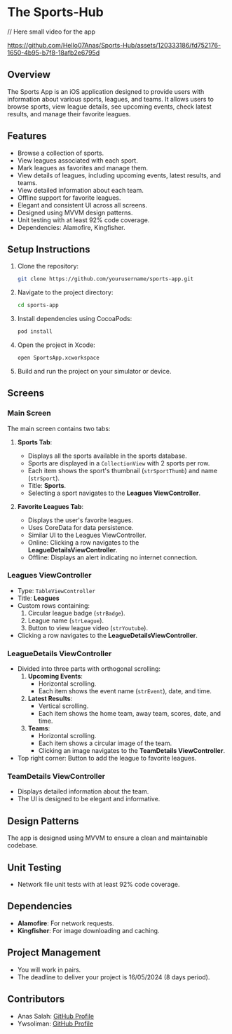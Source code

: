 # The Sports-Hub

// Here small video for the app 

https://github.com/Hello07Anas/Sports-Hub/assets/120333186/fd752176-1650-4b95-b7f8-18afb2e6795d

## Overview
The Sports App is an iOS application designed to provide users with information about various sports, leagues, and teams. It allows users to browse sports, view league details, see upcoming events, check latest results, and manage their favorite leagues.

## Features
- Browse a collection of sports.
- View leagues associated with each sport.
- Mark leagues as favorites and manage them.
- View details of leagues, including upcoming events, latest results, and teams.
- View detailed information about each team.
- Offline support for favorite leagues.
- Elegant and consistent UI across all screens.
- Designed using MVVM design patterns.
- Unit testing with at least 92% code coverage.
- Dependencies: Alamofire, Kingfisher.

## Setup Instructions
1. Clone the repository:
    ```bash
    git clone https://github.com/yourusername/sports-app.git
    ```
2. Navigate to the project directory:
    ```bash
    cd sports-app
    ```
3. Install dependencies using CocoaPods:
    ```bash
    pod install
    ```
4. Open the project in Xcode:
    ```bash
    open SportsApp.xcworkspace
    ```
5. Build and run the project on your simulator or device.

## Screens

### Main Screen
The main screen contains two tabs:
1. **Sports Tab**:
   - Displays all the sports available in the sports database.
   - Sports are displayed in a `CollectionView` with 2 sports per row.
   - Each item shows the sport's thumbnail (`strSportThumb`) and name (`strSport`).
   - Title: **Sports**.
   - Selecting a sport navigates to the **Leagues ViewController**.

2. **Favorite Leagues Tab**:
   - Displays the user's favorite leagues.
   - Uses CoreData for data persistence.
   - Similar UI to the Leagues ViewController.
   - Online: Clicking a row navigates to the **LeagueDetailsViewController**.
   - Offline: Displays an alert indicating no internet connection.

### Leagues ViewController
- Type: `TableViewController`
- Title: **Leagues**
- Custom rows containing:
  1. Circular league badge (`strBadge`).
  2. League name (`strLeague`).
  3. Button to view league video (`strYoutube`).
- Clicking a row navigates to the **LeagueDetailsViewController**.

### LeagueDetails ViewController
- Divided into three parts with orthogonal scrolling:
  1. **Upcoming Events**: 
     - Horizontal scrolling.
     - Each item shows the event name (`strEvent`), date, and time.
  2. **Latest Results**: 
     - Vertical scrolling.
     - Each item shows the home team, away team, scores, date, and time.
  3. **Teams**: 
     - Horizontal scrolling.
     - Each item shows a circular image of the team.
     - Clicking an image navigates to the **TeamDetails ViewController**.
- Top right corner: Button to add the league to favorite leagues.

### TeamDetails ViewController
- Displays detailed information about the team.
- The UI is designed to be elegant and informative.

## Design Patterns
The app is designed using MVVM to ensure a clean and maintainable codebase.

## Unit Testing
- Network file unit tests with at least 92% code coverage.

## Dependencies
- **Alamofire**: For network requests.
- **Kingfisher**: For image downloading and caching.

## Project Management
- You will work in pairs.
- The deadline to deliver your project is 16/05/2024 (8 days period).

## Contributors
- Anas Salah: [GitHub Profile](https://github.com/Hello07Anas)
- Ywsoliman: [GitHub Profile](https://github.com/ywsoliman)



